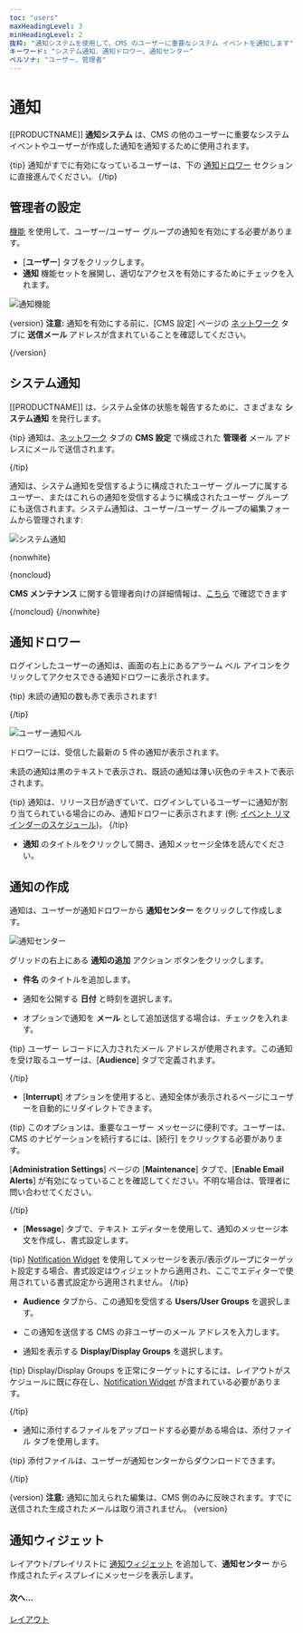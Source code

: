 ```yaml
---
toc: "users"
maxHeadingLevel: 3
minHeadingLevel: 2
抜粋: "通知システムを使用して、CMS のユーザーに重要なシステム イベントを通知します"
キーワード: "システム通知、通知ドロワー、通知センター"
ペルソナ: "ユーザー、管理者"
---
```


# 通知

[[PRODUCTNAME]] **通知システム** は、CMS の他のユーザーに重要なシステム イベントやユーザーが作成した通知を通知するために使用されます。

{tip}
通知がすでに有効になっているユーザーは、下の [通知ドロワー](users_notifications.html#content-notification-drawer) セクションに直接進んでください。
{/tip}

## 管理者の設定

[機能](users_features_and_sharing.html) を使用して、ユーザー/ユーザー グループの通知を有効にする必要があります。

- [**ユーザー**] タブをクリックします。
- **通知** 機能セットを展開し、適切なアクセスを有効にするためにチェックを入れます。

![通知機能](img/v4_users_notification_feature.png)

{version}
**注意:** 通知を有効にする前に、[CMS 設定] ページの [ネットワーク](tour_cms_settings.html#content-network) タブに **送信メール** アドレスが含まれていることを確認してください。

{/version}

## システム通知

[[PRODUCTNAME]] は、システム全体の状態を報告するために、さまざまな **システム通知** を発行します。

{tip}
通知は、[ネットワーク](tour_cms_settings.html#content-network) タブの **CMS 設定** で構成された **管理者** メール アドレスにメールで送信されます。

{/tip}

通知は、システム通知を受信するように構成されたユーザー グループに属するユーザー、またはこれらの通知を受信するように構成されたユーザー グループにも送信されます。システム通知は、ユーザー/ユーザー グループの編集フォームから管理されます:

![システム通知](img/v4_users_notifications_system.png)

{nonwhite}

{noncloud}

**CMS メンテナンス** に関する管理者向けの詳細情報は、[こちら](/docs/setup/xibo-maintenance.html) で確認できます

{/noncloud}
{/nonwhite}

## 通知ドロワー

ログインしたユーザーの通知は、画面の右上にあるアラーム ベル アイコンをクリックしてアクセスできる通知ドロワーに表示されます。

{tip}
未読の通知の数も赤で表示されます!

{/tip}

![ユーザー通知ベル](img/v4_users_notification_bell.png)

ドロワーには、受信した最新の 5 件の通知が表示されます。

未読の通知は黒のテキストで表示され、既読の通知は薄い灰色のテキストで表示されます。

{tip}
通知は、リリース日が過ぎていて、ログインしているユーザーに通知が割り当てられている場合にのみ、通知ドロワーに表示されます (例: [イベント リマインダーのスケジュール](scheduling_events.html#content-reminders))。
{/tip}

- **通知** のタイトルをクリックして開き、通知メッセージ全体を読んでください。

## 通知の作成

通知は、ユーザーが通知ドロワーから **通知センター** をクリックして作成します。

![通知センター](img/v4_users_notification_centre.png)

グリッドの右上にある **通知の追加** アクション ボタンをクリックします。

- **件名** のタイトルを追加します。

- 通知を公開する **日付** と時刻を選択します。

- オプションで通知を **メール** として追加送信する場合は、チェックを入れます。

{tip}
ユーザー レコードに入力されたメール アドレスが使用されます。この通知を受け取るユーザーは、[**Audience**] タブで定義されます。

{/tip}

- [**Interrupt**] オプションを使用すると、通知全体が表示されるページにユーザーを自動的にリダイレクトできます。

{tip}
このオプションは、重要なユーザー メッセージに便利です。ユーザーは、CMS のナビゲーションを続行するには、[続行] をクリックする必要があります。

[**Administration Settings**] ページの [**Maintenance**] タブで、[**Enable Email Alerts**] が有効になっていることを確認してください。不明な場合は、管理者に問い合わせてください。

{/tip}

- [**Message**] タブで、テキスト エディターを使用して、通知のメッセージ本文を作成し、書式設定します。

{tip}
[Notification Widget](media_module_notifications.html) を使用してメッセージを表示/表示グループにターゲット設定する場合、書式設定はウィジェットから適用され、ここでエディターで使用されている書式設定から適用されません。
{/tip}

- **Audience** タブから、この通知を受信する **Users/User Groups** を選択します。

- この通知を送信する CMS の非ユーザーのメール アドレスを入力します。

- 通知を表示する **Display/Display Groups** を選択します。

{tip}
Display/Display Groups を正常にターゲットにするには、レイアウトがスケジュールに既に存在し、[Notification Widget](media_module_notifications.html) が含まれている必要があります。

{/tip}

- 通知に添付するファイルをアップロードする必要がある場合は、添付ファイル タブを使用します。

{tip}
添付ファイルは、ユーザーが通知センターからダウンロードできます。

{/tip}

{version}
**注意:** 通知に加えられた編集は、CMS 側のみに反映されます。すでに送信された生成されたメールは取り消されません。
{version}

## 通知ウィジェット

レイアウト/プレイリストに [通知ウィジェット](media_module_notifications.html) を追加して、**通知センター** から作成されたディスプレイにメッセージを表示します。

#### 次へ...

[レイアウト](layouts.html)
